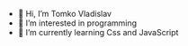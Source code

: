 - 👋 Hi, I’m Tomko Vladislav
- 👀 I’m interested in programming
- 🌱 I’m currently learning Css and JavaScript

<!---
Hacker-Andreevich/Hacker-Andreevich is a ✨ special ✨ repository because its `README.md` (this file) appears on your GitHub profile.
You can click the Preview link to take a look at your changes.
--->
